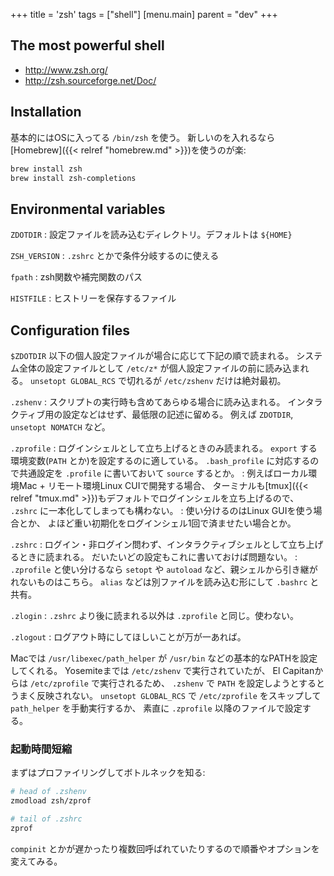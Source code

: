 +++
title = 'zsh'
tags = ["shell"]
[menu.main]
  parent = "dev"
+++

## The most powerful shell

-   <http://www.zsh.org/>
-   <http://zsh.sourceforge.net/Doc/>

## Installation

基本的にはOSに入ってる `/bin/zsh` を使う。
新しいのを入れるなら[Homebrew]({{< relref "homebrew.md" >}})を使うのが楽:

```sh
brew install zsh
brew install zsh-completions
```

## Environmental variables

`ZDOTDIR`
:   設定ファイルを読み込むディレクトリ。デフォルトは `${HOME}`

`ZSH_VERSION`
:   `.zshrc` とかで条件分岐するのに使える

`fpath`
:   zsh関数や補完関数のパス

`HISTFILE`
:   ヒストリーを保存するファイル

## Configuration files

`$ZDOTDIR` 以下の個人設定ファイルが場合に応じて下記の順で読まれる。
システム全体の設定ファイルとして `/etc/z*` が個人設定ファイルの前に読み込まれる。
`unsetopt GLOBAL_RCS` で切れるが `/etc/zshenv` だけは絶対最初。

`.zshenv`
:   スクリプトの実行時も含めてあらゆる場合に読み込まれる。
    インタラクティブ用の設定などはせず、最低限の記述に留める。
    例えば `ZDOTDIR`, `unsetopt NOMATCH` など。

`.zprofile`
:   ログインシェルとして立ち上げるときのみ読まれる。
    `export` する環境変数(`PATH` とか)を設定するのに適している。
    `.bash_profile` に対応するので共通設定を
    `.profile` に書いておいて `source` するとか。
:   例えばローカル環境Mac + リモート環境Linux CUIで開発する場合、
    ターミナルも[tmux]({{< relref "tmux.md" >}})もデフォルトでログインシェルを立ち上げるので、
    `.zshrc` に一本化してしまっても構わない。
:   使い分けるのはLinux GUIを使う場合とか、
    よほど重い初期化をログインシェル1回で済ませたい場合とか。

`.zshrc`
:   ログイン・非ログイン問わず、インタラクティブシェルとして立ち上げるときに読まれる。
    だいたいどの設定もこれに書いておけば問題ない。
:   `.zprofile` と使い分けるなら
    `setopt` や `autoload` など、親シェルから引き継がれないものはこちら。
    `alias` などは別ファイルを読み込む形にして `.bashrc` と共有。

`.zlogin`
:   `.zshrc` より後に読まれる以外は `.zprofile` と同じ。使わない。

`.zlogout`
:   ログアウト時にしてほしいことが万が一あれば。

Macでは `/usr/libexec/path_helper` が
`/usr/bin` などの基本的なPATHを設定してくれる。
Yosemiteまでは `/etc/zshenv` で実行されていたが、
El Capitanからは `/etc/zprofile` で実行されるため、
`.zshenv` で `PATH` を設定しようとするとうまく反映されない。
`unsetopt GLOBAL_RCS` で `/etc/zprofile` をスキップして `path_helper` を手動実行するか、
素直に `.zprofile` 以降のファイルで設定する。


### 起動時間短縮

まずはプロファイリングしてボトルネックを知る:

```sh
# head of .zshenv
zmodload zsh/zprof

# tail of .zshrc
zprof
```

`compinit` とかが遅かったり複数回呼ばれていたりするので順番やオプションを変えてみる。
